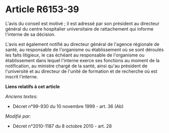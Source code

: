 # Article R6153-39

L'avis du conseil est motivé ; il est adressé par son président au directeur général du centre hospitalier universitaire de
rattachement qui informe l'interne de sa décision.

L'avis est également notifié au directeur général de l'agence régionale de santé, au responsable de l'organisme ou
établissement où se sont déroulés les faits litigieux, le cas échéant au responsable de l'organisme ou établissement dans
lequel l'interne exerce ses fonctions au moment de la notification, au ministre chargé de la santé, ainsi qu'au président de
l'université et au directeur de l'unité de formation et de recherche où est inscrit l'interne.

**Liens relatifs à cet article**

_Anciens textes_:

  - Décret n°99-930 du 10 novembre 1999 - art. 36 (Ab)

_Modifié par_:

  - Décret n°2010-1187 du 8 octobre 2010 - art. 28
